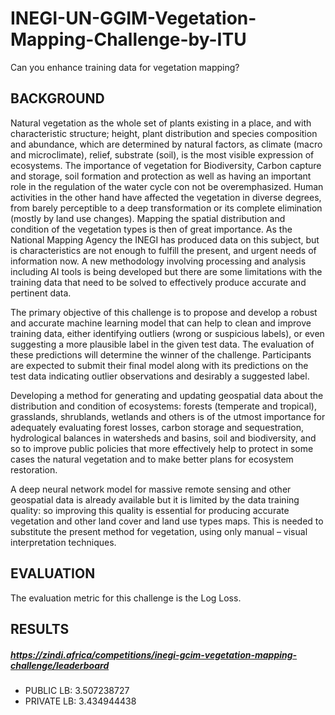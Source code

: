 # INEGI-UN-GGIM-Vegetation-Mapping-Challenge-by-ITU
Can you enhance training data for vegetation mapping?

## BACKGROUND
Natural vegetation as the whole set of plants existing in a place, and with characteristic structure; height, plant distribution and species composition and abundance, which are determined by natural factors, as climate (macro and microclimate), relief, substrate (soil), is the most visible expression of ecosystems. The importance of vegetation for Biodiversity, Carbon capture and storage, soil formation and protection as well as having an important role in the regulation of the water cycle con not be overemphasized. Human activities in the other hand have affected the vegetation in diverse degrees, from barely perceptible to a deep transformation or its complete elimination (mostly by land use changes). Mapping the spatial distribution and condition of the vegetation types is then of great importance. As the National Mapping Agency the INEGI has produced data on this subject, but is characteristics are not enough to fulfill the present, and urgent needs of information now. A new methodology involving processing and analysis including AI tools is being developed but there are some limitations with the training data that need to be solved to effectively produce accurate and pertinent data.

The primary objective of this challenge is to propose and develop a robust and accurate machine learning model that can help to clean and improve training data, either identifying outliers (wrong or suspicious labels), or even suggesting a more plausible label in the given test data. The evaluation of these predictions will determine the winner of the challenge. Participants are expected to submit their final model along with its predictions on the test data indicating outlier observations and desirably a suggested label.

Developing a method for generating and updating geospatial data about the distribution and condition of ecosystems: forests (temperate and tropical), grasslands, shrublands, wetlands and others is of the utmost importance for adequately evaluating forest losses, carbon storage and sequestration, hydrological balances in watersheds and basins, soil and biodiversity, and so to improve public policies that more effectively help to protect in some cases the natural vegetation and to make better plans for ecosystem restoration.

A deep neural network model for massive remote sensing and other geospatial data is already available but it is limited by the data training quality: so improving this quality is essential for producing accurate vegetation and other land cover and land use types maps. This is needed to substitute the present method for vegetation, using only manual – visual interpretation techniques.

## EVALUATION
The evaluation metric for this challenge is the Log Loss.

## RESULTS
##### https://zindi.africa/competitions/inegi-gcim-vegetation-mapping-challenge/leaderboard
* PUBLIC LB: 3.507238727
* PRIVATE LB: 3.434944438
